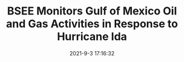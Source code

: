 ---
"title": "BSEE Monitors Gulf of Mexico Oil and Gas Activities in Response to Hurricane Ida"
"date": "2021-9-3 17:16:32"
"feed_name": "BSEE"
"feed_website": "https://www.bsee.gov/"
"feed_rss": "https://www.bsee.gov/feed/news-items/rss.xml"
"link": "https://www.bsee.gov/newsroom/latest-news/statements-and-releases/press-releases/bsee-monitors-gulf-of-mexico-oil-and-54"
"file": "_posts/2021-9-3-17-16-32_BSEE_279e40a96106fe805ee327146d2b9927ca31be58.md"
"accident": "0"
"drilling": "0"
"dead": "0"
"injured": "0"
---